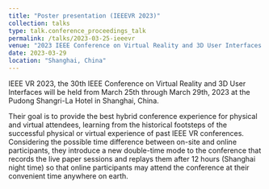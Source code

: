 ```yaml
---
title: "Poster presentation (IEEEVR 2023)"
collection: talks
type: talk.conference_proceedings_talk
permalink: /talks/2023-03-25-ieeevr
venue: "2023 IEEE Conference on Virtual Reality and 3D User Interfaces Abstracts and Workshops (VRW)"
date: 2023-03-29
location: "Shanghai, China"
---
```


IEEE VR 2023, the 30th IEEE Conference on Virtual Reality and 3D User Interfaces will be held from March 25th through March 29th, 2023 at the Pudong Shangri-La Hotel in Shanghai, China.

Their goal is to provide the best hybrid conference experience for physical and virtual attendees, learning from the historical footsteps of the successful physical or virtual experience of past IEEE VR conferences. Considering the possible time difference between on-site and online participants, they introduce a new double-time mode to the conference that records the live paper sessions and replays them after 12 hours (Shanghai night time) so that online participants may attend the conference at their convenient time anywhere on earth.